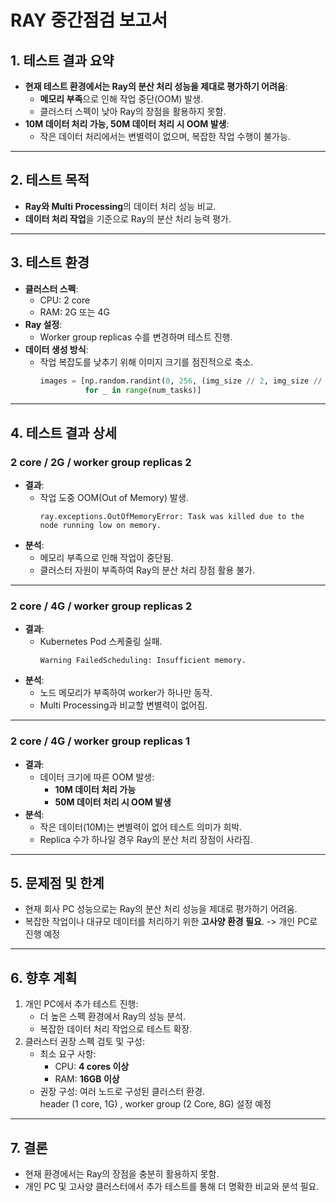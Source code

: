 # RAY 중간점검 보고서

## **1. 테스트 결과 요약**
- **현재 테스트 환경에서는 Ray의 분산 처리 성능을 제대로 평가하기 어려움**:
  - **메모리 부족**으로 인해 작업 중단(OOM) 발생.
  - 클러스터 스펙이 낮아 Ray의 장점을 활용하지 못함.
- **10M 데이터 처리 가능, 50M 데이터 처리 시 OOM 발생**:
  - 작은 데이터 처리에서는 변별력이 없으며, 복잡한 작업 수행이 불가능.

---

## **2. 테스트 목적**
- **Ray와 Multi Processing**의 데이터 처리 성능 비교.
- **데이터 처리 작업**을 기준으로 Ray의 분산 처리 능력 평가.

---

## **3. 테스트 환경**
- **클러스터 스펙**:
  - CPU: 2 core
  - RAM: 2G 또는 4G
- **Ray 설정**:
  - Worker group replicas 수를 변경하며 테스트 진행.
- **데이터 생성 방식**:
  - 작업 복잡도를 낮추기 위해 이미지 크기를 점진적으로 축소.  
    ```python
    images = [np.random.randint(0, 256, (img_size // 2, img_size // 2, 3), dtype=np.uint8)
              for _ in range(num_tasks)]
    ```

---

## **4. 테스트 결과 상세**

### **2 core / 2G / worker group replicas 2**
- **결과**:
  - 작업 도중 OOM(Out of Memory) 발생.  
    ```
    ray.exceptions.OutOfMemoryError: Task was killed due to the node running low on memory.
    ```
- **분석**:
  - 메모리 부족으로 인해 작업이 중단됨.
  - 클러스터 자원이 부족하여 Ray의 분산 처리 장점 활용 불가.

---

### **2 core / 4G / worker group replicas 2**
- **결과**:
  - Kubernetes Pod 스케줄링 실패.  
    ```
    Warning FailedScheduling: Insufficient memory.
    ```
- **분석**:
  - 노드 메모리가 부족하여 worker가 하나만 동작.
  - Multi Processing과 비교할 변별력이 없어짐.

---

### **2 core / 4G / worker group replicas 1**
- **결과**:
  - 데이터 크기에 따른 OOM 발생:
    - **10M 데이터 처리 가능**
    - **50M 데이터 처리 시 OOM 발생**
- **분석**:
  - 작은 데이터(10M)는 변별력이 없어 테스트 의미가 희박.
  - Replica 수가 하나일 경우 Ray의 분산 처리 장점이 사라짐.

---

## **5. 문제점 및 한계**
- 현재 회사 PC 성능으로는 Ray의 분산 처리 성능을 제대로 평가하기 어려움.
- 복잡한 작업이나 대규모 데이터를 처리하기 위한 **고사양 환경 필요**. -> 개인 PC로 진행 예정 

---

## **6. 향후 계획**
1. 개인 PC에서 추가 테스트 진행:
   - 더 높은 스펙 환경에서 Ray의 성능 분석.
   - 복잡한 데이터 처리 작업으로 테스트 확장.
2. 클러스터 권장 스펙 검토 및 구성:
   - 최소 요구 사항: 
     - CPU: **4 cores 이상**
     - RAM: **16GB 이상**
   - 권장 구성: 여러 노드로 구성된 클러스터 환경.  
     header (1 core, 1G) , worker group (2 Core, 8G) 설정 예정 

---

## **7. 결론**
- 현재 환경에서는 Ray의 장점을 충분히 활용하지 못함.
- 개인 PC 및 고사양 클러스터에서 추가 테스트를 통해 더 명확한 비교와 분석 필요.
